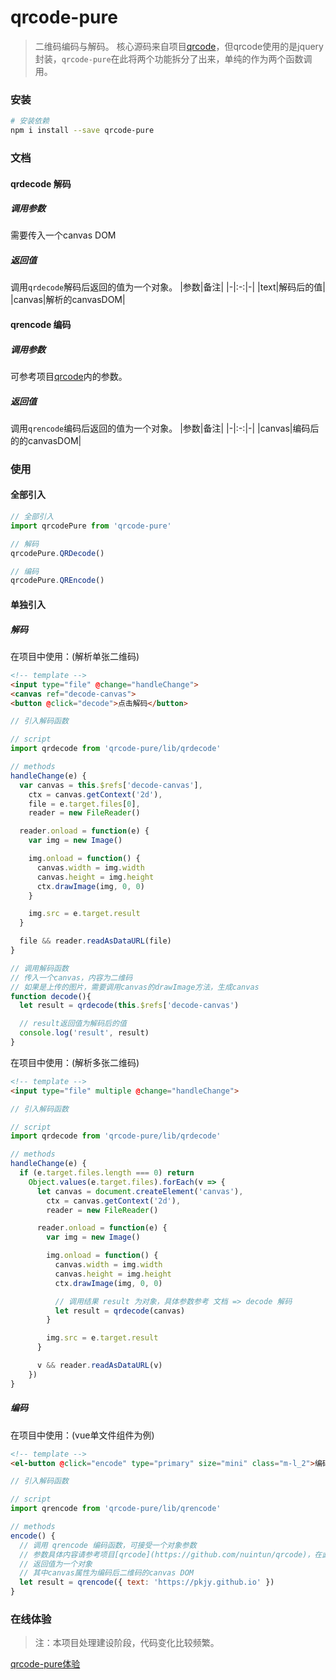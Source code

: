# qrcode-pure

> 二维码编码与解码。
> 核心源码来自项目[qrcode](https://github.com/nuintun/qrcode)，但qrcode使用的是jquery封装，`qrcode-pure`在此将两个功能拆分了出来，单纯的作为两个函数调用。

### 安装
``` bash
# 安装依赖
npm i install --save qrcode-pure
```

### 文档
#### qrdecode 解码
##### 调用参数
需要传入一个canvas DOM

##### 返回值
调用`qrdecode`解码后返回的值为一个对象。
|参数|备注|
|-|:-:|-|
|text|解码后的值|
|canvas|解析的canvasDOM|

#### qrencode 编码
##### 调用参数
可参考项目[qrcode](https://github.com/nuintun/qrcode)内的参数。

##### 返回值
调用`qrencode`编码后返回的值为一个对象。
|参数|备注|
|-|:-:|-|
|canvas|编码后的的canvasDOM|

### 使用
#### 全部引入

``` javascript
// 全部引入
import qrcodePure from 'qrcode-pure'

// 解码
qrcodePure.QRDecode()

// 编码
qrcodePure.QREncode()

```

#### 单独引入
##### 解码
在项目中使用：(解析单张二维码)
``` html
<!-- template -->
<input type="file" @change="handleChange">
<canvas ref="decode-canvas">
<button @click="decode">点击解码</button>
```

``` javascript
// 引入解码函数

// script 
import qrdecode from 'qrcode-pure/lib/qrdecode'

// methods
handleChange(e) {
  var canvas = this.$refs['decode-canvas'],
    ctx = canvas.getContext('2d'),
    file = e.target.files[0],
    reader = new FileReader()

  reader.onload = function(e) {
    var img = new Image()

    img.onload = function() {
      canvas.width = img.width
      canvas.height = img.height
      ctx.drawImage(img, 0, 0)
    }

    img.src = e.target.result
  }

  file && reader.readAsDataURL(file)
}

// 调用解码函数
// 传入一个canvas，内容为二维码
// 如果是上传的图片，需要调用canvas的drawImage方法，生成canvas
function decode(){
  let result = qrdecode(this.$refs['decode-canvas')

  // result返回值为解码后的值
  console.log('result', result)
}
```

在项目中使用：(解析多张二维码)
``` html
<!-- template -->
<input type="file" multiple @change="handleChange">
```
``` javascript
// 引入解码函数

// script 
import qrdecode from 'qrcode-pure/lib/qrdecode'

// methods
handleChange(e) {
  if (e.target.files.length === 0) return
    Object.values(e.target.files).forEach(v => {
      let canvas = document.createElement('canvas'),
        ctx = canvas.getContext('2d'),
        reader = new FileReader()

      reader.onload = function(e) {
        var img = new Image()

        img.onload = function() {
          canvas.width = img.width
          canvas.height = img.height
          ctx.drawImage(img, 0, 0)

          // 调用结果 result 为对象，具体参数参考 文档 => decode 解码
          let result = qrdecode(canvas)
        }

        img.src = e.target.result
      }

      v && reader.readAsDataURL(v)
    })
}
```

##### 编码

在项目中使用：(vue单文件组件为例)
``` html
<!-- template -->
<el-button @click="encode" type="primary" size="mini" class="m-l_2">编码</el-button>
```
``` javascript
// 引入解码函数

// script 
import qrencode from 'qrcode-pure/lib/qrencode'

// methods
encode() {
  // 调用 qrencode 编码函数，可接受一个对象参数
  // 参数具体内容请参考项目[qrcode](https://github.com/nuintun/qrcode)，在此不再赘述。
  // 返回值为一个对象
  // 其中canvas属性为编码后二维码的canvas DOM
  let result = qrencode({ text: 'https://pkjy.github.io' })
}
```

### 在线体验
> 注：本项目处理建设阶段，代码变化比较频繁。

[qrcode-pure体验](https://pkjy.github.io/#/gallery/qrcode-pure)


